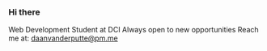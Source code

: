 ### Hi there
Web Development Student at DCI
Always open to new opportunities 
Reach me at: daanvanderputte@pm.me

<!--
**daanvanderputte/daanvanderputte** is a ✨ _special_ ✨ repository because its `README.md` (this file) appears on your GitHub profile.

Here are some ideas to get you started:

- 🔭 I’m currently working on ...
- 🌱 I’m currently learning to become a developer at DCI
- 👯 I’m looking to collaborate on ...
- 🤔 I’m looking for help with ...
- 💬 Ask me about ...
- 📫 How to reach me: daanvanderputte@pm.me
- 😄 Pronouns: ...
- ⚡ Fun fact: ...
-->
